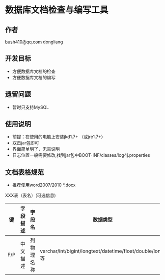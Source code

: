 # 数据库文档检查与编写工具

## 作者
bush410@qq.com
dongliang

## 开发目标
* 方便数据库文档的检查
* 方便数据库文档的编写

## 遗留问题
* 暂时只支持MySQL

## 使用说明
* 前提：在使用的电脑上安装jkd1.7+ （或jre1.7+）
* 双击jar包即可
* 界面简单明了，无需说明
* 日志位置一般需要修改,找到jar包中BOOT-INF/classes/log4j.properties

## 文档表格规范
* 推荐使用word2007/2010 *.docx

XXX表（表名）(可选信息)<br>

键 | 字段描述 | 字段名 | 数据类型 | 字段长度 | 是否可空 | 备注
--- | --- | --- | --- | --- | --- | ---
F/P | 中文描述 | 列物理名称 | varchar/int/bigint/longtext/datetime/float/double/long/等 | 长度/精度 | NULL/NOTNULL | 
